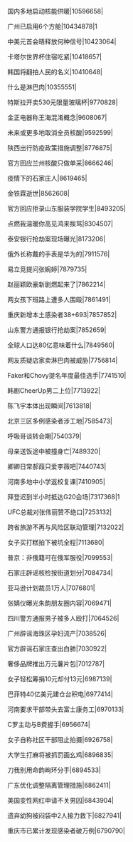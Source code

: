 国内多地启动核能供暖|10596658|

广州已启用6个方舱|10434878|1

中美元首会晤释放何种信号|10423064|

卡塔尔世界杯住宿吃紧|10418657|

韩国将翻拍人民的名义|10410648|

什么是淋巴肉|10355551|

特斯拉开卖530元限量玻璃杯|9770828|

金正电器称王海混淆概念|9608067|

未来或更多地取消全员核酸|9592599|

陕西出行防疫政策措施调整|8776875|

官方回应兰州核酸只做单采|8666246|

疫情下的石家庄人|8619465|

金铁霖逝世|8562608|

官方回应拒录山东服装学院学生|8493205|

点燃我温暖你高见鸿来挨骂|8304507|

泰安银行抢劫案现场曝光|8173206|

俄外长称戴的手表是华为的|7911576|

易立竞提问张婉婷|7879735|

赵丽颖欧豪新剧燃起来了|7862214|

两女孩下班路上遭多人围殴|7861491|

重庆新增本土感染者38+693|7857852|

山东警方通报银行抢劫案|7852659|

全球人口达80亿意味着什么|7849560|

网友质疑店家卖淋巴肉被威胁|7756814|

Faker和Chovy提名年度最佳选手|7741510|

韩剧CheerUp男二上位|7713922|

陈飞宇本体出现瞬间|7613818|

北京三区多例感染者涉工地|7585473|

呼吸哥谈转会期|7540379|

母亲送饭途中被撞身亡|7489320|

卿卿日常郝葭只爱李薇吧|7440743|

河南多地中小学返校复课|7410905|

拜登迟到半小时抵达G20会场|7317368|1

UFC总裁对张伟丽赞不绝口|7253132|

跨省旅游不再与风险区联动管理|7132022|

女子买打糕拍下被坑全程|7113680|

普京：非俄籍可在俄军服役|7099553|

石家庄辟谣核检按街道划分|7084734|

亚马逊计划裁员1万人|7076801|

张婧仪曝光朱韵朋友圈内容|7069471|

四川警方通报男子被多人殴打|7064526|

广州辟谣海珠区孕妇流产|7038526|

官方辟谣石家庄查出白肺|7030922|

奢侈品牌推出万元薯片包|7012787|

女子轻松筹捐10元却付13元|6987139|

巴菲特40亿美元建仓台积电|6977414|

河南要求干部带头去富士康务工|6970133|

C罗主动与B费握手|6956674|

女子自称社区干部阻止拍摄|6926758|

大学生打麻将被抓罚画幺鸡|6896835|

刀我别用命韵峋环分手|6894533|

广东优化调整隔离管理措施|6862411|

美国变性网红申请不关男囚|6843904|

遗弃幼狗被闷袋中2人接力救下|6827941|

重庆市已累计发现感染者破万例|6790790|

